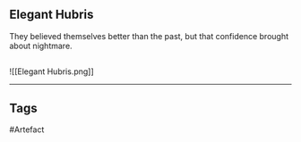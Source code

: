 ## Elegant Hubris
They believed themselves better than the past, but that confidence brought about nightmare.
## 
![[Elegant Hubris.png]]

---
## Tags
#Artefact